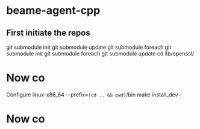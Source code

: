 # beame-agent-cpp


## First initiate the repos
git submodule init
git submodule update
git submodule foreach git submodule init
git submodule foreach git submodule update
cd lib/openssl/ 

# Now co
Configure linux-x86_64 --prefix=`(cd .. && pwd)`/bin
make install_dev

# Now co
